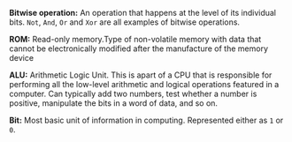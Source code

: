 **Bitwise operation:**
    An operation that happens at the level of its individual bits. `Not`, `And`, `Or` and `Xor` are all examples of bitwise operations. 

**ROM:**
    Read-only memory.Type of non-volatile memory with data that cannot be electronically modified after the manufacture of the memory device

**ALU:**
    Arithmetic Logic Unit. This is apart of a CPU that is responsible for performing all the low-level arithmetic and logical operations featured in a computer. Can typically add two numbers, test whether a number is positive, manipulate the bits in a word of data, and so on.

**Bit:**
    Most basic unit of information in computing. Represented either as `1` or `0`.